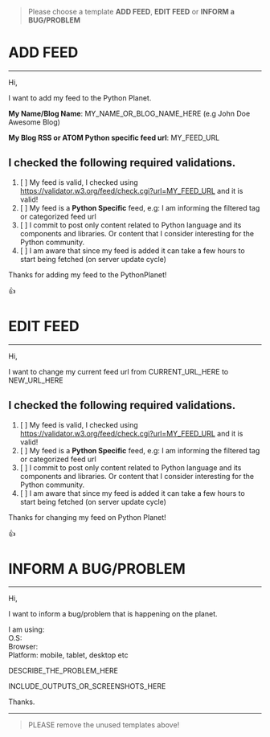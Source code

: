 > Please choose a template **ADD FEED**, **EDIT FEED** or **INFORM a BUG/PROBLEM**


# ADD FEED
-------------------------------------------------------------------------------

Hi,

I want to add my feed to the Python Planet.

**My Name/Blog Name**: MY_NAME_OR_BLOG_NAME_HERE (e.g John Doe Awesome Blog)  

**My Blog RSS or ATOM Python specific feed url**: MY_FEED_URL  
 
## I checked the following required validations.
1. [ ] My feed is valid, I checked using https://validator.w3.org/feed/check.cgi?url=MY_FEED_URL and it is valid!
2. [ ] My feed is a **Python Specific** feed, e.g: I am informing the filtered tag or categorized feed url
3. [ ] I commit to post only content related to Python language and its components and libraries. Or content that I consider interesting for the Python community.
4. [ ] I am aware that since my feed is added it can take a few hours to start being fetched (on server update cycle)

Thanks for adding my feed to the PythonPlanet!

:+1:


# EDIT FEED
------------------------------------------------------------------------------
Hi,

I want to change my current feed url from CURRENT_URL_HERE to NEW_URL_HERE

## I checked the following required validations.
1. [ ] My feed is valid, I checked using https://validator.w3.org/feed/check.cgi?url=MY_FEED_URL and it is valid!
2. [ ] My feed is a **Python Specific** feed, e.g: I am informing the filtered tag or categorized feed url
3. [ ] I commit to post only content related to Python language and its components and libraries. Or content that I consider interesting for the Python community.
4. [ ] I am aware that since my feed is added it can take a few hours to start being fetched (on server update cycle)

Thanks for changing my feed on Python Planet!

:+1:


# INFORM A BUG/PROBLEM
-------------------------------------------------------------------------------

Hi,

I want to inform a bug/problem that is happening on the planet.

I am using:  
O.S:  
Browser:  
Platform: mobile, tablet, desktop etc  

DESCRIBE_THE_PROBLEM_HERE

INCLUDE_OUTPUTS_OR_SCREENSHOTS_HERE

Thanks.

---------------------------------------------------------------------------------


> PLEASE remove the unused templates above!

